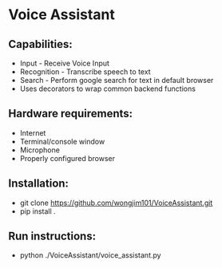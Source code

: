 # Voice Assistant

## Capabilities: 
- Input - Receive Voice Input
- Recognition - Transcribe speech to text
- Search - Perform google search for text in default browser
- Uses decorators to wrap common backend functions 

## Hardware requirements:
- Internet 
- Terminal/console window
- Microphone
- Properly configured browser

## Installation:
- git clone https://github.com/wongjim101/VoiceAssistant.git
- pip install .

## Run instructions:
- python ./VoiceAssistant/voice_assistant.py
